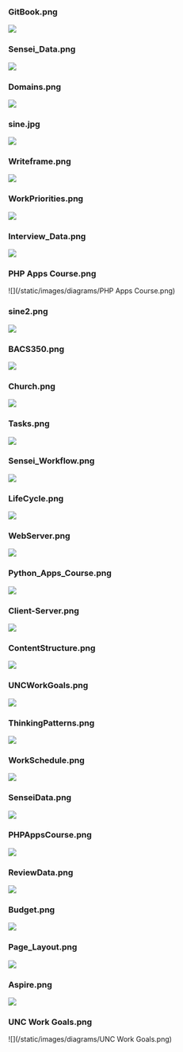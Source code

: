 ### GitBook.png
![](/static/images/diagrams/GitBook.png) 
### Sensei_Data.png
![](/static/images/diagrams/Sensei_Data.png) 
### Domains.png
![](/static/images/diagrams/Domains.png) 
### sine.jpg
![](/static/images/diagrams/sine.jpg) 
### Writeframe.png
![](/static/images/diagrams/Writeframe.png) 
### WorkPriorities.png
![](/static/images/diagrams/WorkPriorities.png) 
### Interview_Data.png
![](/static/images/diagrams/Interview_Data.png) 
### PHP Apps Course.png
![](/static/images/diagrams/PHP Apps Course.png) 
### sine2.png
![](/static/images/diagrams/sine2.png) 
### BACS350.png
![](/static/images/diagrams/BACS350.png) 
### Church.png
![](/static/images/diagrams/Church.png) 
### Tasks.png
![](/static/images/diagrams/Tasks.png) 
### Sensei_Workflow.png
![](/static/images/diagrams/Sensei_Workflow.png) 
### LifeCycle.png
![](/static/images/diagrams/LifeCycle.png) 
### WebServer.png
![](/static/images/diagrams/WebServer.png) 
### Python_Apps_Course.png
![](/static/images/diagrams/Python_Apps_Course.png) 
### Client-Server.png
![](/static/images/diagrams/Client-Server.png) 
### ContentStructure.png
![](/static/images/diagrams/ContentStructure.png) 
### UNCWorkGoals.png
![](/static/images/diagrams/UNCWorkGoals.png) 
### ThinkingPatterns.png
![](/static/images/diagrams/ThinkingPatterns.png) 
### WorkSchedule.png
![](/static/images/diagrams/WorkSchedule.png) 
### SenseiData.png
![](/static/images/diagrams/SenseiData.png) 
### PHPAppsCourse.png
![](/static/images/diagrams/PHPAppsCourse.png) 
### ReviewData.png
![](/static/images/diagrams/ReviewData.png) 
### Budget.png
![](/static/images/diagrams/Budget.png) 
### Page_Layout.png
![](/static/images/diagrams/Page_Layout.png) 
### Aspire.png
![](/static/images/diagrams/Aspire.png) 
### UNC Work Goals.png
![](/static/images/diagrams/UNC Work Goals.png) 
